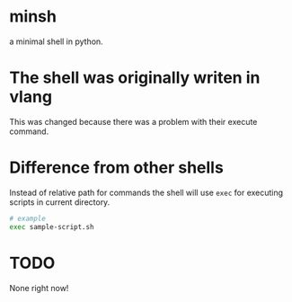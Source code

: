 # minsh
a minimal shell in python.

# The shell was originally writen in vlang
This was changed because there was a problem with their execute command.

# Difference from other shells
Instead of relative path for commands the shell will use `exec` for executing scripts in current directory.
```bash
# example
exec sample-script.sh
```

# TODO
None right now!
